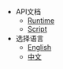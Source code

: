 - API文档
  - [Runtime](typedoc/runtime/index.html)
  - [Script](typedoc/script/index.html)
- 选择语言
  - [English](/)
  - [中文](/zh-cn/)

